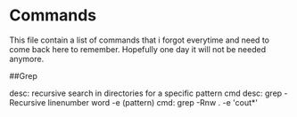 # Commands

This file contain a list of commands that i forgot everytime and need to come back here to remember. Hopefully one day
it will not be needed anymore.

##Grep

desc: 		recursive search in directories for a specific pattern
cmd desc: 	grep -Recursive linenumber word -e (pattern) 
cmd: 		grep -Rnw . -e 'cout*'              
